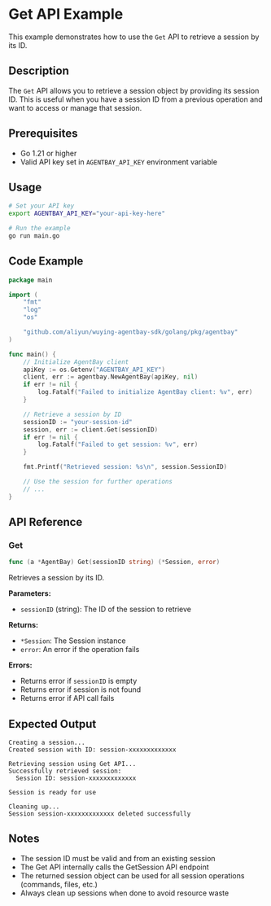 # Get API Example

This example demonstrates how to use the `Get` API to retrieve a session by its ID.

## Description

The `Get` API allows you to retrieve a session object by providing its session ID. This is useful when you have a session ID from a previous operation and want to access or manage that session.

## Prerequisites

- Go 1.21 or higher
- Valid API key set in `AGENTBAY_API_KEY` environment variable

## Usage

```bash
# Set your API key
export AGENTBAY_API_KEY="your-api-key-here"

# Run the example
go run main.go
```

## Code Example

```go
package main

import (
    "fmt"
    "log"
    "os"

    "github.com/aliyun/wuying-agentbay-sdk/golang/pkg/agentbay"
)

func main() {
    // Initialize AgentBay client
    apiKey := os.Getenv("AGENTBAY_API_KEY")
    client, err := agentbay.NewAgentBay(apiKey, nil)
    if err != nil {
        log.Fatalf("Failed to initialize AgentBay client: %v", err)
    }

    // Retrieve a session by ID
    sessionID := "your-session-id"
    session, err := client.Get(sessionID)
    if err != nil {
        log.Fatalf("Failed to get session: %v", err)
    }

    fmt.Printf("Retrieved session: %s\n", session.SessionID)

    // Use the session for further operations
    // ...
}
```

## API Reference

### Get

```go
func (a *AgentBay) Get(sessionID string) (*Session, error)
```

Retrieves a session by its ID.

**Parameters:**
- `sessionID` (string): The ID of the session to retrieve

**Returns:**
- `*Session`: The Session instance
- `error`: An error if the operation fails

**Errors:**
- Returns error if `sessionID` is empty
- Returns error if session is not found
- Returns error if API call fails

## Expected Output

```
Creating a session...
Created session with ID: session-xxxxxxxxxxxxx

Retrieving session using Get API...
Successfully retrieved session:
  Session ID: session-xxxxxxxxxxxxx

Session is ready for use

Cleaning up...
Session session-xxxxxxxxxxxxx deleted successfully
```

## Notes

- The session ID must be valid and from an existing session
- The Get API internally calls the GetSession API endpoint
- The returned session object can be used for all session operations (commands, files, etc.)
- Always clean up sessions when done to avoid resource waste

